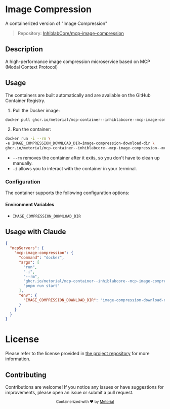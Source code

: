
# Image Compression

A containerized version of "Image Compression"

> Repository: [InhiblabCore/mcp-image-compression](https://github.com/InhiblabCore/mcp-image-compression)

## Description

A high-performance image compression microservice based on MCP (Modal Context Protocol)


## Usage

The containers are built automatically and are available on the GitHub Container Registry.

1. Pull the Docker image:

```bash
docker pull ghcr.io/metorial/mcp-container--inhiblabcore--mcp-image-compression--mcp-image-compression
```

2. Run the container:

```bash
docker run -i --rm \ 
-e IMAGE_COMPRESSION_DOWNLOAD_DIR=image-compression-download-dir \
ghcr.io/metorial/mcp-container--inhiblabcore--mcp-image-compression--mcp-image-compression  "pnpm run start"
```

- `--rm` removes the container after it exits, so you don't have to clean up manually.
- `-i` allows you to interact with the container in your terminal.



### Configuration

The container supports the following configuration options:




#### Environment Variables

- `IMAGE_COMPRESSION_DOWNLOAD_DIR`




## Usage with Claude

```json
{
  "mcpServers": {
    "mcp-image-compression": {
      "command": "docker",
      "args": [
        "run",
        "-i",
        "--rm",
        "ghcr.io/metorial/mcp-container--inhiblabcore--mcp-image-compression--mcp-image-compression",
        "pnpm run start"
      ],
      "env": {
        "IMAGE_COMPRESSION_DOWNLOAD_DIR": "image-compression-download-dir"
      }
    }
  }
}
```

# License

Please refer to the license provided in [the project repository](https://github.com/InhiblabCore/mcp-image-compression) for more information.

## Contributing

Contributions are welcome! If you notice any issues or have suggestions for improvements, please open an issue or submit a pull request.

<div align="center">
  <sub>Containerized with ❤️ by <a href="https://metorial.com">Metorial</a></sub>
</div>
  
